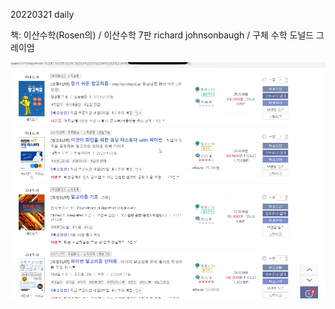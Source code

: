 20220321 daily



책: 이산수학(Rosen의) / 이산수학 7판 richard johnsonbaugh / 구체 수학 도널드 그레이엄

![image-20220321124921195](20220321%20daily.assets/image-20220321124921195.png)